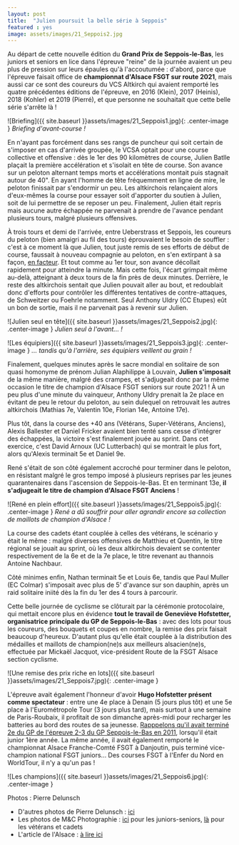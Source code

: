 ```yaml
---
layout: post
title:  "Julien poursuit la belle série à Seppois"
featured : yes
image: assets/images/21_Seppois2.jpg
---
```


Au départ de cette nouvelle édition du **Grand Prix de Seppois-le-Bas**, les juniors et seniors en lice dans l'épreuve "reine" de la journée avaient un peu plus de pression sur leurs épaules qu'à l'accoutumée : d'abord, parce que l'épreuve faisait office de **championnat d'Alsace FSGT sur route 2021**, mais aussi car ce sont des coureurs du VCS Altkirch qui avaient remporté les quatre précédentes éditions de l'épreuve, en 2016 (Klein), 2017 (Heinis), 2018 (Kohler) et 2019 (Pierré), et que personne ne souhaitait que cette belle série s'arrête là !

![Briefing]({{ site.baseurl }}assets/images/21_Seppois1.jpg){: .center-image }
_Briefing d'avant-course !_

En n'ayant pas forcément dans ses rangs de puncheur qui soit certain de s'imposer en cas d'arrivée groupée, le VCSA optait pour une course collective et offensive : dès le 1er des 90 kilomètres de course, Julien Batlle plaçait la première accélération et s'isolait en tête de course. Son avance sur un peloton alternant temps morts et accélérations montait puis stagnait autour de 40". En ayant l'homme de tête fréquemment en ligne de mire, le peloton finissait par s'endormir un peu. Les altkirchois relançaient alors d'eux-mêmes la course pour essayer soit d'apporter du soutien à Julien, soit de lui permettre de se reposer un peu. Finalement, Julien était repris mais aucune autre échappée ne parvenait à prendre de l'avance pendant plusieurs tours, malgré plusieurs offensives. 

À trois tours et demi de l'arrivée, entre Ueberstrass et Seppois, les coureurs du peloton (bien amaigri au fil des tours) éprouvaient le besoin de souffler : c'est à ce moment là que Julien, tout juste remis de ses efforts de début de course, faussait à nouveau compagnie au peloton, en s'en extirpant à sa façon, [en facteur](https://www.ouest-france.fr/tour-de-france/tour-de-france-un-jour-une-expression-partir-en-facteur-5119721). Et tout comme au 1er tour, son avance décollait rapidement pour atteindre la minute. Mais cette fois, l'écart grimpait même au-delà, atteignant à deux tours de la fin près de deux minutes. Derrière, le reste des altkirchois sentait que Julien pouvait aller au bout, et redoublait donc d'efforts pour contrôler les différentes tentatives de contre-attaques, de Schweitzer ou Foehrle notamment. Seul Anthony Uldry (CC Etupes) eût un bon de sortie, mais il ne parvenait pas à revenir sur Julien.

![Julien seul en tête]({{ site.baseurl }}assets/images/21_Seppois2.jpg){: .center-image }
_Julien seul à l'avant... !_

![Les équipiers]({{ site.baseurl }}assets/images/21_Seppois3.jpg){: .center-image }
_... tandis qu'à l'arrière, ses équipiers veillent au grain !_

Finalement, quelques minutes après le sacre mondial en solitaire de son quasi homonyme de prénom Julian Alaphilippe à Louvain, **Julien s'imposait** de la même manière, malgré des crampes, et s'adjugeait donc par la même occasion le titre de champion d'Alsace FSGT seniors sur route 2021 ! À un peu plus d'une minute du vainqueur, Anthony Uldry prenait la 2e place en évitant de peu le retour du peloton, au sein dulequel on retrouvait les autres altkirchois (Mathias 7e, Valentin 10e, Florian 14e, Antoine 17e).

Plus tôt, dans la course des +40 ans (Vétérans, Super-Vétérans, Anciens), Alexis Ballester et Daniel Fricker avaient bien tenté sans cesse d'intégrer des échappées, la victoire s'est finalement jouée au sprint. Dans cet exercice, c'est David Arnoux (UC Lutterbach) qui se montrait le plus fort, alors qu'Alexis terminait 5e et Daniel 9e.

René s'était de son côté également accroché pour terminer dans le peloton, en résistant malgré le gros tempo imposé à plusieurs reprises par les jeunes quarantenaires dans l'ascension de Seppois-le-Bas. Et en terminant 13e, **il s'adjugeait le titre de champion d'Alsace FSGT Anciens** !

![René en plein effort]({{ site.baseurl }}assets/images/21_Seppois5.jpg){: .center-image }
_René a dû souffrir pour aller agrandir encore sa collection de maillots de champion d'Alsace !_

La course des cadets étant couplée à celles des vétérans, le scénario y était le même : malgré diverses offensives de Matthieu et Quentin, le titre régional se jouait au sprint, où les deux altkirchois devaient se contenter respectivement de la 6e et de la 7e place, le titre revenant au thannois Antoine Nachbaur.

Côté minimes enfin, Nathan terminait 5e et Louis 6e, tandis que Paul Muller (EC Colmar) s'imposait avec plus de 5' d'avance sur son dauphin, après un raid solitaire iniité dès la fin du 1er des 4 tours à parcourir.

Cette belle journée de cyclisme se clôturait par la cérémonie protocolaire, qui mettait encore plus en évidence **tout le travail de Geneviève Hofstetter, organisatrice principale du GP de Seppois-le-Bas** : avec des lots pour tous les coureurs, des bouquets et coupes en nombre, la remise des prix faisait beaucoup d'heureux. D'autant plus qu'elle était couplée à la distribution des médailles et maillots de champion(ne)s aux meilleurs alsacien(ne)s, effectuée par Mickaël Jacquot, vice-président Route de la FSGT Alsace section cyclisme.

![Une remise des prix riche en lots]({{ site.baseurl }}assets/images/21_Seppois7.jpg){: .center-image }

L'épreuve avait également l'honneur d'avoir **Hugo Hofstetter présent comme spectateur** : entre une 4e place à Denain (5 jours plus tôt) et une 5e place à l'Eurométropole Tour (3 jours plus tard), mais surtout à une semaine de Paris-Roubaix, il profitait de son dimanche après-midi pour recharger les batteries au bord des routes de sa jeunesse. [Rapppelons qu'il avait terminé 2e du GP de l'épreuve 2-3 du GP Seppois-le-Bas en 2011](https://www.lalsace.fr/sport/2011/03/21/flandre-en-routier), lorsqu'il était junior 1ère année. La même année, il avait également remporté le championnat Alsace Franche-Comté FSGT à Danjoutin, puis terminé vice-champion national FSGT juniors...
Des courses FSGT à l'Enfer du Nord en WorldTour, il n'y a qu'un pas !

![Les champions]({{ site.baseurl }}assets/images/21_Seppois6.jpg){: .center-image }

Photos : Pierre Delunsch

* D'autres photos de Pierre Delunsch : [ici](https://www.facebook.com/media/set/?vanity=vcsaltkirch&set=a.1470101133373959)
* Les photos de M&C Photographie : [ici](https://www.facebook.com/media/set/?vanity=MC.Photographes&set=a.273258194799940) pour les juniors-seniors, [là](https://www.facebook.com/media/set/?vanity=MC.Photographes&set=a.273258194799940) pour les vétérans et cadets
* L'article de l'Alsace : [à lire ici](https://www.lalsace.fr/sport/2021/09/26/batlle-titre-en-force)




















